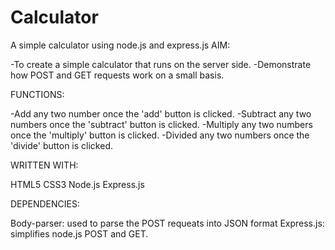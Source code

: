 # Calculator

A simple calculator using node.js and express.js
AIM:

-To create a simple calculator that runs on the server side.
-Demonstrate how POST and GET requests work on a small basis.

FUNCTIONS:

-Add any two number once the 'add' button is clicked.
-Subtract any two numbers once the 'subtract' button is clicked.
-Multiply any two numbers once the 'multiply' button is clicked.
-Divided any two numbers once the 'divide' button is clicked.

WRITTEN WITH:

HTML5
CSS3
Node.js
Express.js

DEPENDENCIES:

Body-parser: used to parse the POST requeats into JSON format
Express.js: simplifies node.js POST and GET.
